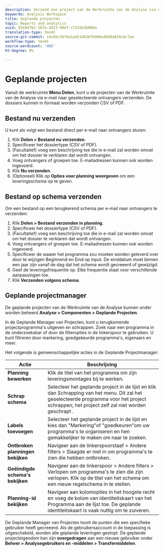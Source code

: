 ```yaml
---
description: Verzend een project van de Werkruimte van de Analyse via e-mail of plant het voor levering.
keywords: Analysis Workspace
title: Geplande projecten
topic: Reports and analytics
uuid: 9244d7b2-1b7e-4323-98ef-cf22de3b666a
translation-type: tm+mt
source-git-commit: c4c6bc367ba1a45146267b968edb88a634cbc7ae
workflow-type: tm+mt
source-wordcount: '465'
ht-degree: 0%

---
```



# Geplande projecten

Vanuit de werkruimte **Menu Delen**, kunt u de projecten van de Werkruimte van de Analyse via e-mail naar geselecteerde ontvangers verzenden. De dossiers kunnen in formaat worden verzonden CSV of PDF.

## Bestand nu verzenden

U kunt als volgt een bestand direct per e-mail naar ontvangers sturen:

1. Klik **Delen > Bestand nu verzenden**.
1. Specificeer het dossiertype (CSV of PDF).
1. (Facultatief) voeg een beschrijving toe die in e-mail zal worden omvat om het dossier te verklaren dat wordt ontvangen.
1. Voeg ontvangers of groepen toe. E-mailadressen kunnen ook worden ingevoerd.
1. Klik **Nu verzenden**.
1. (Optioneel) Klik op **Opties voor planning weergeven** om een leveringsschema op te geven.

## Bestand op schema verzenden

Om een bestand op een terugkerend schema per e-mail naar ontvangers te verzenden:

1. Klik **Delen > Bestand verzenden in planning**.
1. Specificeer het dossiertype (CSV of PDF).
1. (Facultatief) voeg een beschrijving toe die in e-mail zal worden omvat om het dossier te verklaren dat wordt ontvangen.
1. Voeg ontvangers of groepen toe. E-mailadressen kunnen ook worden ingevoerd.
1. Specificeer de waaier het programma zou moeten worden geleverd over door te wijzigen Beginnend en Eind op input. De einddatum moet binnen een jaar zijn vanaf de dag dat het schema wordt gecreeerd of gewijzigd.
1. Geef de leveringsfrequentie op. Elke frequentie staat voor verschillende aanpassingen toe.
1. Klik **Verzenden volgens schema**.

## Geplande projectmanager

De geplande projecten van de Werkruimte van de Analyse kunnen onder worden beheerd **Analyse > Componenten > Geplande Projecten**.

In de Geplande Manager van Projecten, kunt u terugkomende projectprogramma&#39;s uitgeven en schrappen. Zoek naar een programma in de onderzoeksbar of door de filteropties in de linkerspoor te gebruiken. U kunt filtreren door markering, goedgekeurde programma&#39;s, eigenaars en meer.

Het volgende is gemeenschappelijke acties in de Geplande Projectmanager:

| Actie | Beschrijving |
|---|---|
| **Planning bewerken** | Klik de titel van het programma om zijn leveringsmontages bij te werken. |
| **Schrap schema** | Selecteer het geplande project in de lijst en klik dan Schrapping van het menu. Dit zal het geselecteerde programma voor het project schrappen; het project zelf zal niet worden geschrapt . |
| **Labels toevoegen** | Selecteer het geplande project in de lijst en kies dan &quot;Markering&quot;of &quot;goedkeuren&quot;om uw programma&#39;s te organiseren en hen gemakkelijker te maken om naar te zoeken. |
| **Ontbroken planningen bekijken** | Navigeer aan de linkerspoorstaaf > Andere filters > Slaagde er niet in om programma&#39;s te zien die hebben ontbroken. |
| **Geëindigde schema&#39;s bekijken** | Navigeer aan de linkerspoor > Andere filters > Verlopen om programma&#39;s te zien die zijn verlopen. Klik op de titel van het schema om een nieuw regelschema in te stellen. |
| **Planning-id bekijken** | Navigeer aan kolomopties in het hoogste recht en voeg de kolom van identiteitskaart van het Programma aan de lijst toe. De geplande identiteitskaart is vaak nuttig om te zuiveren. |

De Geplande Manager van Projecten toont de punten die een specifieke gebruiker heeft gecreeerd. Als de gebruikersaccount in de toepassing is uitgeschakeld, worden alle geplande leveringen gestopt. De geplande projecteigendom kan zijn **overgedragen** aan een nieuwe gebruiker onder **Beheer > Analysegebruikers en -middelen > Transfermiddelen**.
